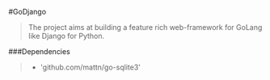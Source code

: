 #GoDjango

> The project aims at building a feature rich web-framework for GoLang like Django for Python. 

###Dependencies

> * 'github.com/mattn/go-sqlite3'